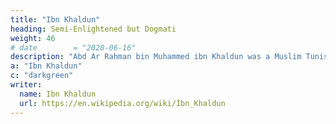 ```yaml
---
title: "Ibn Khaldun"
heading: Semi-Enlightened but Dogmati
weight: 46
# date        = "2020-06-16"
description: "Abd Ar Rahman bin Muhammed ibn Khaldun was a Muslim Tunisian historian from the 14th century"
a: "Ibn Khaldun"
c: "darkgreen"
writer:
  name: Ibn Khaldun
  url: https://en.wikipedia.org/wiki/Ibn_Khaldun
---
```


<!-- . His fundamental idea of group-feeling makes him one of the foundations of Supersociology -->